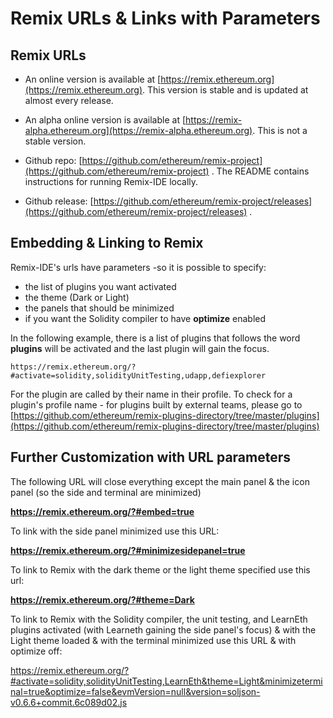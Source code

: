 Remix URLs & Links with Parameters
==================================

## Remix URLs
- An online version is available at [https://remix.ethereum.org](https://remix.ethereum.org). This version is stable and is updated at almost every release.
- An alpha online version is available at [https://remix-alpha.ethereum.org](https://remix-alpha.ethereum.org). This is not a stable version.

- Github repo: [https://github.com/ethereum/remix-project](https://github.com/ethereum/remix-project) . The README contains instructions for running Remix-IDE locally.

- Github release: [https://github.com/ethereum/remix-project/releases](https://github.com/ethereum/remix-project/releases) . 


## Embedding & Linking to Remix

Remix-IDE's urls have parameters -so it is possible to specify:
* the list of plugins you want activated
* the theme (Dark or Light) 
* the panels that should be minimized
* if you want the Solidity compiler to have **optimize** enabled

In the following example, there is a list of plugins that follows the word **plugins** will be activated and the last plugin will gain the focus.
```
https://remix.ethereum.org/?#activate=solidity,solidityUnitTesting,udapp,defiexplorer
```

For the plugin are called by their name in their profile.  To check for a plugin's profile name - for plugins built by external teams, please go to [https://github.com/ethereum/remix-plugins-directory/tree/master/plugins](https://github.com/ethereum/remix-plugins-directory/tree/master/plugins)

## Further Customization with URL parameters

The following URL will close everything except the main panel & the icon panel (so the side and terminal are minimized)

**https://remix.ethereum.org/?#embed=true**

To link with the side panel minimized use this URL:

**https://remix.ethereum.org/?#minimizesidepanel=true**

To link to Remix with the dark theme or the light theme specified use this url:
 
 **https://remix.ethereum.org/?#theme=Dark**

To link to Remix with the Solidity compiler, the unit testing, and LearnEth plugins activated (with Learneth gaining the side panel's focus) & with the Light theme loaded & with the terminal minimized use this URL & with optimize off:

 https://remix.ethereum.org/?#activate=solidity,solidityUnitTesting,LearnEth&theme=Light&minimizeterminal=true&optimize=false&evmVersion=null&version=soljson-v0.6.6+commit.6c089d02.js
